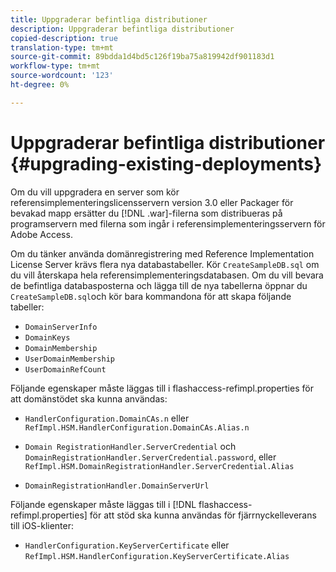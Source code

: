 ```yaml
---
title: Uppgraderar befintliga distributioner
description: Uppgraderar befintliga distributioner
copied-description: true
translation-type: tm+mt
source-git-commit: 89bdda1d4bd5c126f19ba75a819942df901183d1
workflow-type: tm+mt
source-wordcount: '123'
ht-degree: 0%

---
```



# Uppgraderar befintliga distributioner {#upgrading-existing-deployments}

Om du vill uppgradera en server som kör referensimplementeringslicensservern version 3.0 eller Packager för bevakad mapp ersätter du [!DNL .war]-filerna som distribueras på programservern med filerna som ingår i referensimplementeringsservern för Adobe Access.

Om du tänker använda domänregistrering med Reference Implementation License Server krävs flera nya databastabeller. Kör `CreateSampleDB.sql` om du vill återskapa hela referensimplementeringsdatabasen. Om du vill bevara de befintliga databasposterna och lägga till de nya tabellerna öppnar du `CreateSampleDB.sql`och kör bara kommandona för att skapa följande tabeller:

* `DomainServerInfo`
* `DomainKeys`
* `DomainMembership`
* `UserDomainMembership`
* `UserDomainRefCount`

Följande egenskaper måste läggas till i flashaccess-refimpl.properties för att domänstödet ska kunna användas:

* `HandlerConfiguration.DomainCAs.n` eller  `RefImpl.HSM.HandlerConfiguration.DomainCAs.Alias.n`

* `Domain RegistrationHandler.ServerCredential` och  `DomainRegistrationHandler.ServerCredential.password`, eller  `RefImpl.HSM.DomainRegistrationHandler.ServerCredential.Alias`

* `DomainRegistrationHandler.DomainServerUrl`

Följande egenskaper måste läggas till i [!DNL flashaccess-refimpl.properties] för att stöd ska kunna användas för fjärrnyckelleverans till iOS-klienter:

* `HandlerConfiguration.KeyServerCertificate` eller  `RefImpl.HSM.HandlerConfiguration.KeyServerCertificate.Alias`

